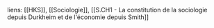 liens: [[HKS]], [[Sociologie]], [[S.CH1 - La constitution de la sociologie depuis Durkheim et de l'économie depuis Smith]]